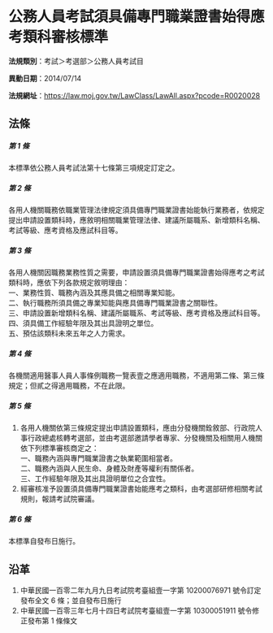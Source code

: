 # 公務人員考試須具備專門職業證書始得應考類科審核標準




**法規類別**：考試＞考選部＞公務人員考試目

**異動日期**：2014/07/14  

**法規網址**：https://law.moj.gov.tw/LawClass/LawAll.aspx?pcode=R0020028



## 法條
##### 第 1 條
本標準依公務人員考試法第十七條第三項規定訂定之。

##### 第 2 條
各用人機關職務依職業管理法律規定須具備專門職業證書始能執行業務者，依規定提出申請設置類科時，應敘明相關職業管理法律、建議所屬職系、新增類科名稱、考試等級、應考資格及應試科目等。

##### 第 3 條
各用人機關因職務業務性質之需要，申請設置須具備專門職業證書始得應考之考試類科時，應依下列各款規定敘明理由：  
一、業務性質、職務內涵及其應具備之相關專業知能。  
二、執行職務所須具備之專業知能與應具備專門職業證書之關聯性。  
三、申請設置新增類科名稱、建議所屬職系、考試等級、應考資格及應試科目等。  
四、須具備工作經驗年限及其出具證明之單位。  
五、預估該類科未來五年之人力需求。

##### 第 4 條
各機關適用醫事人員人事條例職務一覽表壹之應適用職務，不適用第二條、第三條規定；但貳之得適用職務，不在此限。

##### 第 5 條
1. 各用人機關依第三條規定提出申請設置類科，應由分發機關銓敘部、行政院人事行政總處核轉考選部，並由考選部邀請學者專家、分發機關及相關用人機關依下列標準審核商定之：  
一、職務內涵與專門職業證書之執業範圍相當者。  
二、職務內涵與人民生命、身體及財產等權利有關係者。  
三、工作經驗年限及其出具證明單位之合宜性。
1. 經審核准予設置須具備專門職業證書始能應考之類科，由考選部研修相關考試規則，報請考試院審議。

##### 第 6 條
本標準自發布日施行。

## 沿革
1. 中華民國一百零二年九月九日考試院考臺組壹一字第 10200076971  號令訂定發布全文 6  條；並自發布日施行
1. 中華民國一百零三年七月十四日考試院考臺組壹一字第 10300051911  號令修正發布第 1  條條文
